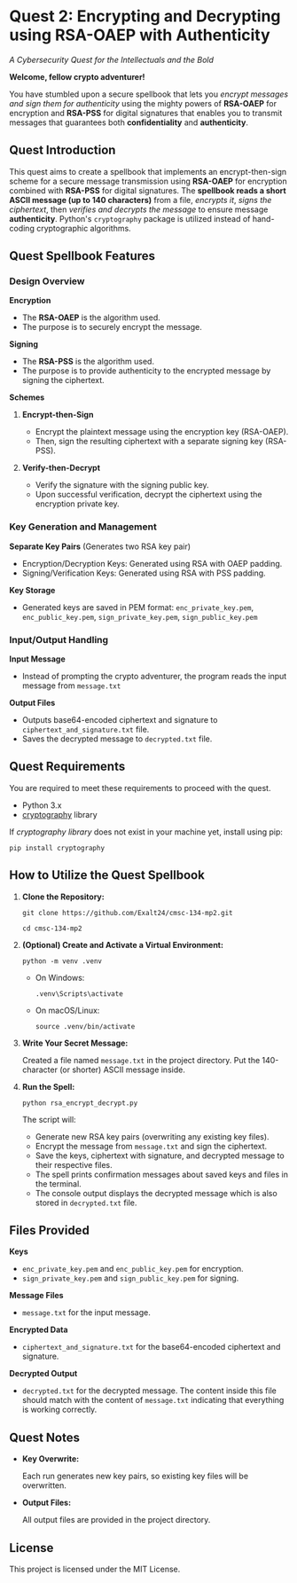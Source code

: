 # Quest 2: Encrypting and Decrypting using RSA-OAEP with Authenticity
*A Cybersecurity Quest for the Intellectuals and the Bold*

**Welcome, fellow crypto adventurer!**

You have stumbled upon a secure spellbook that lets you *encrypt messages and sign them for authenticity* using the mighty powers of **RSA-OAEP** for encryption and **RSA-PSS** for digital signatures that enables you to transmit messages that guarantees both **confidentiality** and **authenticity**.

## Quest Introduction

This quest aims to create a spellbook that implements an encrypt-then-sign scheme for a secure message transmission using **RSA-OAEP** for encryption combined with **RSA-PSS** for digital signatures. The **spellbook reads a short ASCII message (up to 140 characters)** from a file, *encrypts it*, *signs the ciphertext*, then *verifies and decrypts the message* to ensure message **authenticity**. Python's `cryptography` package is utilized instead of hand-coding cryptographic algorithms.

## Quest Spellbook Features
### **Design Overview**
**Encryption**
- The **RSA-OAEP** is the algorithm used.
- The purpose is to securely encrypt the message.

**Signing**
- The **RSA-PSS** is the algorithm used.
- The purpose is to provide authenticity to the encrypted message by signing the ciphertext.

**Schemes**

1. **Encrypt-then-Sign**
   - Encrypt the plaintext message using the encryption key (RSA-OAEP).
   - Then, sign the resulting ciphertext with a separate signing key (RSA-PSS).

2. **Verify-then-Decrypt**
   - Verify the signature with the signing public key.
   - Upon successful verification, decrypt the ciphertext using the encryption private key.

### **Key Generation and Management**

**Separate Key Pairs** (Generates two RSA key pair)
- Encryption/Decryption Keys: Generated using RSA with OAEP padding.
- Signing/Verification Keys: Generated using RSA with PSS padding.

**Key Storage**
- Generated keys are saved in PEM format: `enc_private_key.pem`, `enc_public_key.pem`, `sign_private_key.pem`, `sign_public_key.pem`

### **Input/Output Handling**

**Input Message**
- Instead of prompting the crypto adventurer, the program reads the input message from `message.txt`

**Output Files**
- Outputs base64-encoded ciphertext and signature to `ciphertext_and_signature.txt` file.
- Saves the decrypted message to `decrypted.txt` file.

## Quest Requirements

You are required to meet these requirements to proceed with the quest.
- Python 3.x
- [cryptography](https://cryptography.io/en/latest/) library

If *cryptography library* does not exist in your machine yet, install using pip:

`pip install cryptography`

## How to Utilize the Quest Spellbook

1. **Clone the Repository:**

   `git clone https://github.com/Exalt24/cmsc-134-mp2.git`

   `cd cmsc-134-mp2`

2. **(Optional) Create and Activate a Virtual Environment:**

   `python -m venv .venv`
   - On Windows:

     `.venv\Scripts\activate`
   - On macOS/Linux:

     `source .venv/bin/activate`

3. **Write Your Secret Message:**

   Created a file named `message.txt` in the project directory. Put the 140-character (or shorter) ASCII message inside.

4. **Run the Spell:**

   `python rsa_encrypt_decrypt.py`

   The script will:
   - Generate new RSA key pairs (overwriting any existing key files).
   - Encrypt the message from `message.txt` and sign the ciphertext.
   - Save the keys, ciphertext with signature, and decrypted message to their respective files.
   - The spell prints confirmation messages about saved keys and files in the terminal.
   - The console output displays the decrypted message which is also stored in `decrypted.txt` file.

## Files Provided
**Keys**
- `enc_private_key.pem` and `enc_public_key.pem` for encryption.
- `sign_private_key.pem` and `sign_public_key.pem` for signing.

**Message Files**
- `message.txt` for the input message.

**Encrypted Data**
- `ciphertext_and_signature.txt` for the base64-encoded ciphertext and signature.

**Decrypted Output**
- `decrypted.txt` for the decrypted message. The content inside this file should match with the content of `message.txt` indicating that everything is working correctly.


## Quest Notes

- **Key Overwrite:**

   Each run generates new key pairs, so existing key files will be overwritten.

- **Output Files:**

   All output files are provided in the project directory.

## License

This project is licensed under the MIT License.
